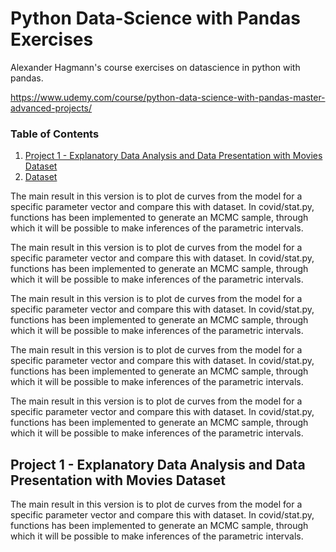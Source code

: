 
# Python Data-Science with Pandas Exercises

Alexander Hagmann's course exercises on datascience in python with pandas.

https://www.udemy.com/course/python-data-science-with-pandas-master-advanced-projects/


### Table of Contents
1. [Project 1 - Explanatory Data Analysis and Data Presentation with Movies Dataset](#project-1-explanatory-data-analysis-and-data-presentation-with-movies-dataset)
2. [Dataset](#2-dataset)


The main result in this version is to plot de curves from the model for a specific parameter vector and compare this with dataset. In covid/stat.py, functions has been implemented to generate an MCMC sample, through which it will be possible to make inferences of the parametric intervals.

The main result in this version is to plot de curves from the model for a specific parameter vector and compare this with dataset. In covid/stat.py, functions has been implemented to generate an MCMC sample, through which it will be possible to make inferences of the parametric intervals.

The main result in this version is to plot de curves from the model for a specific parameter vector and compare this with dataset. In covid/stat.py, functions has been implemented to generate an MCMC sample, through which it will be possible to make inferences of the parametric intervals.

The main result in this version is to plot de curves from the model for a specific parameter vector and compare this with dataset. In covid/stat.py, functions has been implemented to generate an MCMC sample, through which it will be possible to make inferences of the parametric intervals.

The main result in this version is to plot de curves from the model for a specific parameter vector and compare this with dataset. In covid/stat.py, functions has been implemented to generate an MCMC sample, through which it will be possible to make inferences of the parametric intervals.



## Project 1 - Explanatory Data Analysis and Data Presentation with Movies Dataset

The main result in this version is to plot de curves from the model for a specific parameter vector and compare this with dataset. In covid/stat.py, functions has been implemented to generate an MCMC sample, through which it will be possible to make inferences of the parametric intervals.
